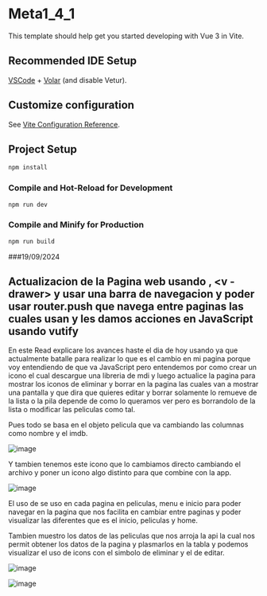 # Meta1_4_1

This template should help get you started developing with Vue 3 in Vite.

## Recommended IDE Setup

[VSCode](https://code.visualstudio.com/) + [Volar](https://marketplace.visualstudio.com/items?itemName=Vue.volar) (and disable Vetur).

## Customize configuration

See [Vite Configuration Reference](https://vitejs.dev/config/).

## Project Setup

```sh
npm install
```

### Compile and Hot-Reload for Development

```sh
npm run dev
```

### Compile and Minify for Production

```sh
npm run build
```
###19/09/2024

## Actualizacion de la Pagina web usando <v-icon>, <v - drawer> y usar una barra de navegacion y poder usar router.push que navega entre paginas las cuales usan <v-nav-bar> y les damos acciones en JavaScript usando vutify

En este Read explicare los avances haste el dia de hoy usando <v-icon> ya que actualmente batalle para realizar lo que es el cambio en mi pagina porque voy entendiendo de que va JavaScript pero entendemos por <v-icon> como crear un icono el cual descargue una libreria de mdi y luego actualice la pagina para mostrar los iconos de eliminar y borrar en la pagina las cuales van a mostrar una pantalla y que dira que quieres editar y borrar solamente lo remueve de la lista o la pila depende de como lo queramos ver pero es borrandolo de la lista o modificar las peliculas como tal.

Pues todo se basa en el objeto pelicula que va cambiando las columnas como nombre y el imdb.


![image](https://github.com/user-attachments/assets/794b5089-45f5-4c85-a042-cd4d8c6578ef)

Y tambien tenemos este icono que lo cambiamos directo cambiando el archivo y poner un icono algo distinto para que combine con la app.

![image](https://github.com/user-attachments/assets/3e43a149-afd5-4562-8ef1-b4b7b128fab8)





El uso de <nav-bar> se uso en cada pagina en peliculas, menu e inicio para poder navegar en la pagina que nos facilita en cambiar entre paginas y poder visualizar las diferentes que es el inicio, peliculas y home.

Tambien muestro los datos de las peliculas que nos arroja la api la cual nos permit obtener los datos de la pagina y plasmarlos en la tabla y podemos visualizar el uso de icons con el simbolo de eliminar y el de editar.


![image](https://github.com/user-attachments/assets/78cd28db-b4e7-4d4c-bf45-25d6e772a651)

![image](https://github.com/user-attachments/assets/c71cec73-4524-493a-8e2e-4605499d9487)


